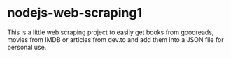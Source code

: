 # nodejs-web-scraping1

This is a little web scraping project to easily get books from goodreads, movies from IMDB or articles from dev.to and add them into a JSON file for personal use.
